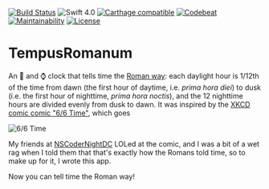 [![Build Status](https://travis-ci.org/jrtibbetts/TempusRomanum.svg?branch=master)](https://travis-ci.org/jrtibbetts/TempusRomanum)
![Swift 4.0](https://img.shields.io/badge/Swift-4.0-orange.svg)
[![Carthage compatible](https://img.shields.io/badge/Carthage-compatible-4BC51D.svg?style=flat)](https://github.com/Carthage/Carthage)
[![Codebeat](https://codebeat.co/badges/9db4672f-1ffc-4981-a7d0-3bb71e97cd62)](https://codebeat.co/projects/github-com-jrtibbetts-tempusromanum-master)
[![Maintainability](https://api.codeclimate.com/v1/badges/00de94524667de08f2fe/maintainability)](https://codeclimate.com/github/jrtibbetts/TempusRomanum/maintainability)
[![License](http://img.shields.io/:license-mit-blue.svg)](http://doge.mit-license.org)

# TempusRomanum
An 📱 and ⌚️ clock that tells time the [Roman way](https://en.wikipedia.org/wiki/Roman_timekeeping): each daylight hour is 1/12th of the time from dawn (the first hour of daytime, i.e. *prima hora diei*) to dusk (i.e. the first hour of nighttime, *prima hora noctis*), and the 12 nighttime hours are divided evenly from dusk to dawn. It was inspired by the [XKCD comic comic "6/6 Time"](https://xkcd.com/2050/), which goes

![6/6 Time](https://imgs.xkcd.com/comics/6_6_time.png)

My friends at [NSCoderNightDC](http://nscodernight.com/chapters/washington/) LOLed at the comic, and I was a bit of a wet rag when I told them that that's exactly how the Romans told time, so to make up for it, I wrote this app.

Now you can tell time the Roman way!
